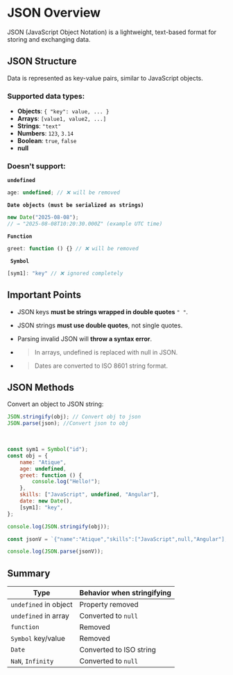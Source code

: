 # JSON Overview

JSON (JavaScript Object Notation) is a lightweight, text-based format for storing and exchanging data.

## JSON Structure

Data is represented as key-value pairs, similar to JavaScript objects.

### Supported data types:

-   **Objects**: `{ "key": value, ... }`
-   **Arrays**: `[value1, value2, ...]`
-   **Strings**: `"text"`
-   **Numbers**: `123`, `3.14`
-   **Boolean**: `true`, `false`
-   **null**

### Doesn't support:

**`undefined`**

```js
age: undefined; // ❌ will be removed
```

**`Date objects (must be serialized as strings)`**

```js
new Date("2025-08-08");
// → "2025-08-08T10:20:30.000Z" (example UTC time)
```

**`Function`**

```js
greet: function () {} // ❌ will be removed
```

**` Symbol`**

```js
[sym1]: "key" // ❌ ignored completely

```

## Important Points

-   JSON keys **must be strings wrapped in double quotes** `" "`.
-   JSON strings **must use double quotes**, not single quotes.
-   Parsing invalid JSON will **throw a syntax error**.

-   > In arrays, undefined is replaced with null in JSON.
-   > Dates are converted to ISO 8601 string format.

## JSON Methods

Convert an object to JSON string:

```js
JSON.stringify(obj); // Convert obj to json
JSON.parse(json); //Convert json to obj
```

<br>

```js
const sym1 = Symbol("id");
const obj = {
    name: "Atique",
    age: undefined,
    greet: function () {
        console.log("Hello!");
    },
    skills: ["JavaScript", undefined, "Angular"],
    date: new Date(),
    [sym1]: "key",
};

console.log(JSON.stringify(obj));

const jsonV = `{"name":"Atique","skills":["JavaScript",null,"Angular"],"date":"2025-08-08T06:52:31.123Z"}`;

console.log(JSON.parse(jsonV));
```

## Summary

| Type                  | Behavior when stringifying |
| --------------------- | -------------------------- |
| `undefined` in object | Property removed           |
| `undefined` in array  | Converted to `null`        |
| `function`            | Removed                    |
| `Symbol` key/value    | Removed                    |
| `Date`                | Converted to ISO string    |
| `NaN`, `Infinity`     | Converted to `null`        |
